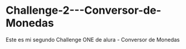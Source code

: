 # Challenge-2---Conversor-de-Monedas
Este es mi segundo Challenge ONE de alura - Conversor de Monedas
